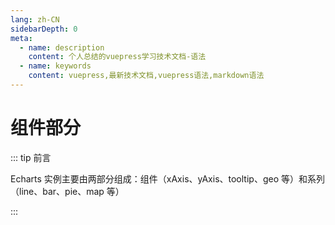 ```yaml
---
lang: zh-CN
sidebarDepth: 0
meta:
  - name: description
    content: 个人总结的vuepress学习技术文档-语法
  - name: keywords
    content: vuepress,最新技术文档,vuepress语法,markdown语法
---
```


# 组件部分

::: tip 前言

Echarts 实例主要由两部分组成：组件（xAxis、yAxis、tooltip、geo 等）和系列（line、bar、pie、map 等）

:::

